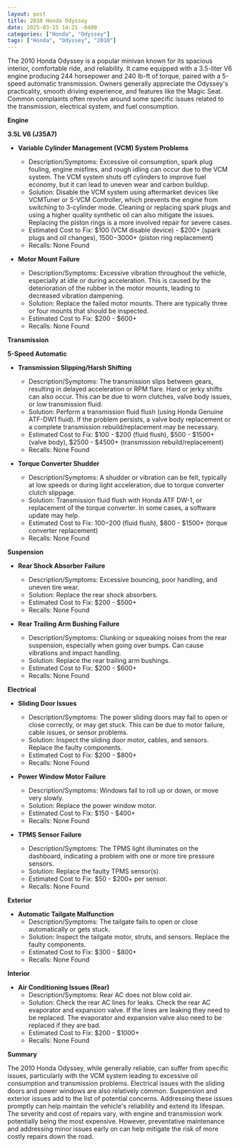 ```yaml
---
layout: post
title: 2010 Honda Odyssey
date: 2025-03-15 14:21 -0400
categories: ["Honda", "Odyssey"]
tags: ["Honda", "Odyssey", "2010"]
---
```

The 2010 Honda Odyssey is a popular minivan known for its spacious interior, comfortable ride, and reliability. It came equipped with a 3.5-liter V6 engine producing 244 horsepower and 240 lb-ft of torque, paired with a 5-speed automatic transmission. Owners generally appreciate the Odyssey's practicality, smooth driving experience, and features like the Magic Seat. Common complaints often revolve around some specific issues related to the transmission, electrical system, and fuel consumption.

**Engine**

**3.5L V6 (J35A7)**

*   **Variable Cylinder Management (VCM) System Problems**
    *   Description/Symptoms: Excessive oil consumption, spark plug fouling, engine misfires, and rough idling can occur due to the VCM system. The VCM system shuts off cylinders to improve fuel economy, but it can lead to uneven wear and carbon buildup.
    *   Solution: Disable the VCM system using aftermarket devices like VCMTuner or S-VCM Controller, which prevents the engine from switching to 3-cylinder mode. Cleaning or replacing spark plugs and using a higher quality synthetic oil can also mitigate the issues. Replacing the piston rings is a more involved repair for severe cases.
    *   Estimated Cost to Fix: $100 (VCM disable device) - $200+ (spark plugs and oil changes), $1500-$3000+ (piston ring replacement)
    *   Recalls: None Found

*   **Motor Mount Failure**
    *   Description/Symptoms: Excessive vibration throughout the vehicle, especially at idle or during acceleration. This is caused by the deterioration of the rubber in the motor mounts, leading to decreased vibration dampening.
    *   Solution: Replace the failed motor mounts. There are typically three or four mounts that should be inspected.
    *   Estimated Cost to Fix: $200 - $600+
    *   Recalls: None Found

**Transmission**

**5-Speed Automatic**

*   **Transmission Slipping/Harsh Shifting**
    *   Description/Symptoms: The transmission slips between gears, resulting in delayed acceleration or RPM flare. Hard or jerky shifts can also occur. This can be due to worn clutches, valve body issues, or low transmission fluid.
    *   Solution: Perform a transmission fluid flush (using Honda Genuine ATF-DW1 fluid). If the problem persists, a valve body replacement or a complete transmission rebuild/replacement may be necessary.
    *   Estimated Cost to Fix: $100 - $200 (fluid flush), $500 - $1500+ (valve body), $2500 - $4500+ (transmission rebuild/replacement)
    *   Recalls: None Found

*   **Torque Converter Shudder**
    *   Description/Symptoms: A shudder or vibration can be felt, typically at low speeds or during light acceleration, due to torque converter clutch slippage.
    *   Solution: Transmission fluid flush with Honda ATF DW-1, or replacement of the torque converter. In some cases, a software update may help.
    *   Estimated Cost to Fix: $100-$200 (fluid flush), $800 - $1500+ (torque converter replacement)
    *   Recalls: None Found

**Suspension**

*   **Rear Shock Absorber Failure**
    *   Description/Symptoms: Excessive bouncing, poor handling, and uneven tire wear.
    *   Solution: Replace the rear shock absorbers.
    *   Estimated Cost to Fix: $200 - $500+
    *   Recalls: None Found

*   **Rear Trailing Arm Bushing Failure**
    * Description/Symptoms: Clunking or squeaking noises from the rear suspension, especially when going over bumps. Can cause vibrations and impact handling.
    * Solution: Replace the rear trailing arm bushings.
    * Estimated Cost to Fix: $200 - $600+
    * Recalls: None Found

**Electrical**

*   **Sliding Door Issues**
    *   Description/Symptoms: The power sliding doors may fail to open or close correctly, or may get stuck. This can be due to motor failure, cable issues, or sensor problems.
    *   Solution: Inspect the sliding door motor, cables, and sensors. Replace the faulty components.
    *   Estimated Cost to Fix: $200 - $800+
    *   Recalls: None Found

*   **Power Window Motor Failure**
    *   Description/Symptoms: Windows fail to roll up or down, or move very slowly.
    *   Solution: Replace the power window motor.
    *   Estimated Cost to Fix: $150 - $400+
    *   Recalls: None Found

*   **TPMS Sensor Failure**
    *   Description/Symptoms: The TPMS light illuminates on the dashboard, indicating a problem with one or more tire pressure sensors.
    *   Solution: Replace the faulty TPMS sensor(s).
    *   Estimated Cost to Fix: $50 - $200+ per sensor.
    *   Recalls: None Found

**Exterior**

*   **Automatic Tailgate Malfunction**
    *   Description/Symptoms: The tailgate fails to open or close automatically or gets stuck.
    *   Solution: Inspect the tailgate motor, struts, and sensors. Replace the faulty components.
    *   Estimated Cost to Fix: $300 - $800+
    *   Recalls: None Found

**Interior**

*   **Air Conditioning Issues (Rear)**
    *   Description/Symptoms: Rear AC does not blow cold air.
    *   Solution: Check the rear AC lines for leaks. Check the rear AC evaporator and expansion valve. If the lines are leaking they need to be replaced. The evaporator and expansion valve also need to be replaced if they are bad.
    *   Estimated Cost to Fix: $200 - $1000+
    *   Recalls: None Found

**Summary**

The 2010 Honda Odyssey, while generally reliable, can suffer from specific issues, particularly with the VCM system leading to excessive oil consumption and transmission problems. Electrical issues with the sliding doors and power windows are also relatively common. Suspension and exterior issues add to the list of potential concerns. Addressing these issues promptly can help maintain the vehicle's reliability and extend its lifespan. The severity and cost of repairs vary, with engine and transmission work potentially being the most expensive. However, preventative maintenance and addressing minor issues early on can help mitigate the risk of more costly repairs down the road.

